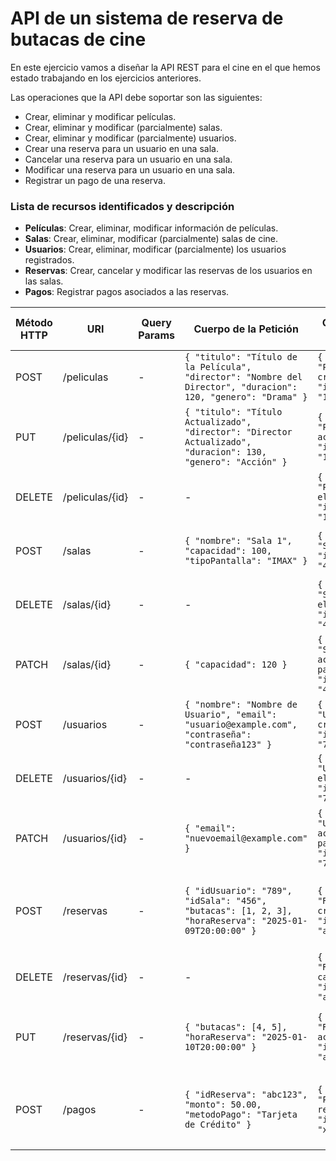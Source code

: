 ﻿# API de un sistema de reserva de butacas de cine

En este ejercicio vamos a diseñar la API REST para el cine en el que hemos estado trabajando en los ejercicios anteriores.

Las operaciones que la API debe soportar son las siguientes:

- Crear, eliminar y modificar películas.
- Crear, eliminar y modificar (parcialmente) salas.
- Crear, eliminar y modificar (parcialmente) usuarios.
- Crear una reserva para un usuario en una sala.
- Cancelar una reserva para un usuario en una sala.
- Modificar una reserva para un usuario en una sala.
- Registrar un pago de una reserva.

### Lista de recursos identificados y descripción

- **Películas**: Crear, eliminar, modificar información de películas.
- **Salas**: Crear, eliminar, modificar (parcialmente) salas de cine.
- **Usuarios**: Crear, eliminar, modificar (parcialmente) los usuarios registrados.
- **Reservas**: Crear, cancelar y modificar las reservas de los usuarios en las salas.
- **Pagos**: Registrar pagos asociados a las reservas.

| **Método HTTP** | **URI**                      | **Query Params**  | **Cuerpo de la Petición**                                                                                          | **Cuerpo de la Respuesta**                                                  | **Códigos HTTP de respuesta**           |
|-----------------|------------------------------|-------------------|----------------------------------------------------------------------------------------------------------------------|----------------------------------------------------------------------------|----------------------------------------|
| POST            | /peliculas                   | -                 | `{ "titulo": "Título de la Película", "director": "Nombre del Director", "duracion": 120, "genero": "Drama" }`    | `{ "mensaje": "Película creada", "idPelicula": "123" }`                   | 201 Created, 400 Bad Request           |
| PUT             | /peliculas/{id}              | -                 | `{ "titulo": "Título Actualizado", "director": "Director Actualizado", "duracion": 130, "genero": "Acción" }`     | `{ "mensaje": "Película actualizada", "idPelicula": "123" }`              | 200 OK, 400 Bad Request, 404 Not Found |
| DELETE          | /peliculas/{id}              | -                 | -                                                                                                                    | `{ "mensaje": "Película eliminada", "idPelicula": "123" }`                | 200 OK, 404 Not Found                 |
| POST            | /salas                       | -                 | `{ "nombre": "Sala 1", "capacidad": 100, "tipoPantalla": "IMAX" }`                                                | `{ "mensaje": "Sala creada", "idSala": "456" }`                           | 201 Created, 400 Bad Request           |
| DELETE          | /salas/{id}                  | -                 | -                                                                                                                    | `{ "mensaje": "Sala eliminada", "idSala": "456" }`                        | 200 OK, 404 Not Found                 |
| PATCH           | /salas/{id}                  | -                 | `{ "capacidad": 120 }`                                                                                              | `{ "mensaje": "Sala actualizada parcialmente", "idSala": "456" }`          | 200 OK, 400 Bad Request, 404 Not Found |
| POST            | /usuarios                    | -                 | `{ "nombre": "Nombre de Usuario", "email": "usuario@example.com", "contraseña": "contraseña123" }`                 | `{ "mensaje": "Usuario creado", "idUsuario": "789" }`                     | 201 Created, 400 Bad Request           |
| DELETE          | /usuarios/{id}               | -                 | -                                                                                                                    | `{ "mensaje": "Usuario eliminado", "idUsuario": "789" }`                  | 200 OK, 404 Not Found                 |
| PATCH           | /usuarios/{id}               | -                 | `{ "email": "nuevoemail@example.com" }`                                                                              | `{ "mensaje": "Usuario actualizado parcialmente", "idUsuario": "789" }`    | 200 OK, 400 Bad Request, 404 Not Found |
| POST            | /reservas                    | -                 | `{ "idUsuario": "789", "idSala": "456", "butacas": [1, 2, 3], "horaReserva": "2025-01-09T20:00:00" }`            | `{ "mensaje": "Reserva creada", "idReserva": "abc123" }`                  | 201 Created, 400 Bad Request, 404 Not Found |
| DELETE          | /reservas/{id}               | -                 | -                                                                                                                    | `{ "mensaje": "Reserva cancelada", "idReserva": "abc123" }`               | 200 OK, 404 Not Found                 |
| PUT             | /reservas/{id}               | -                 | `{ "butacas": [4, 5], "horaReserva": "2025-01-10T20:00:00" }`                                                     | `{ "mensaje": "Reserva actualizada", "idReserva": "abc123" }`             | 200 OK, 400 Bad Request, 404 Not Found |
| POST            | /pagos                       | -                 | `{ "idReserva": "abc123", "monto": 50.00, "metodoPago": "Tarjeta de Crédito" }`                                  | `{ "mensaje": "Pago registrado", "idPago": "xyz789" }`                    | 201 Created, 400 Bad Request, 404 Not Found |



